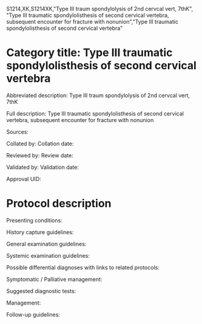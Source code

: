 S1214,XK,S1214XK,"Type III traum spondylolysis of 2nd cervcal vert, 7thK", "Type III traumatic spondylolisthesis of second cervical vertebra, subsequent encounter for fracture with nonunion","Type III traumatic spondylolisthesis of second cervical vertebra"
# Category title: Type III traumatic spondylolisthesis of second cervical vertebra

Abbreviated description: Type III traum spondylolysis of 2nd cervcal vert, 7thK

Full description: Type III traumatic spondylolisthesis of second cervical vertebra, subsequent encounter for fracture with nonunion

Sources:

Collated by:
Collation date:

Reviewed by:
Review date:

Validated by:
Validation date:

Approval UID:

# Protocol description

Presenting conditions:

History capture guidelines:

General examination guidelines:

Systemic examination guidelines:

Possible differential diagnoses with links to related protocols:

Symptomatic / Palliative management:

Suggested diagnostic tests:

Management:

Follow-up guidelines:
